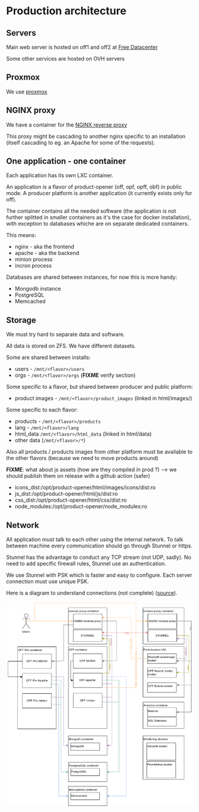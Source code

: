 # Production architecture

## Servers

Main web server is hosted on off1 and off2 at [Free Datacenter](./free-datacenter.md)

Some other services are hosted on OVH servers

## Proxmox

We use [proxmox](./promox.md)

## NGINX proxy

We have a container for the [NGINX reverse proxy](./nginx-reverse-proxy.md)

This proxy might be cascading to another nginx specific to an installation (itself cascading to eg. an Apache for some of the requests).

## One application - one container

Each application has its own LXC container.

An application is a flavor of product-opener (off, opf, opff, obf) in public mode. A producer platform is another application (it currently exists only for off).

The container contains all the needed software (the application is not further splitted in smaller containers as it's the case for docker installation), with exception to databases whiche are on separate dedicated containers.

This means:
* nginx - aka the frontend
* apache - aka the backend
* minion process
* incron process

Databases are shared between instances, for now this is more handy:
* Mongodb instance
* PostgreSQL
* Memcached

## Storage

We must try hard to separate data and software.

All data is stored on ZFS. We have different datasets.

Some are shared between installs:
* users - `/mnt/<flavor>/users`
* orgs - `/mnt/<flavor>/orgs` (**FIXME** verify section)

Some specific to a flavor, but shared between producer and public platform:
* product images - `/mnt/<flavor>/product_images` (linked in html/images/)

Some specific to each flavor:
* products - `/mnt/<flavor>/products`
* lang  - `/mnt/<flavor>/lang`
* html_data `/mnt/<flavor>/html_data` (linked in html/data)
* other data (`/mnt/<flavor>/*`)

Also all products / products images from other platform must be available to the other flavors (because we need to move products around)


**FIXME**: what about js assets (how are they compiled in prod ?) --> we should publish them on release with a github action (safer)
- icons_dist:/opt/product-opener/html/images/icons/dist:ro
- js_dist:/opt/product-opener/html/js/dist:ro
- css_dist:/opt/product-opener/html/css/dist:ro
- node_modules:/opt/product-opener/node_modules:ro


## Network

All application must talk to each other using the internal network. To talk between machine every communication should go through Stunnel or https.

Stunnel has the advantage to conduct any TCP stream (not UDP, sadly). No need to add specific firewall rules, Stunnel use an authentication.

We use Stunnel with PSK which is faster and easy to configure.
Each server connection must use unique PSK.

Here is a diagram to understand connections (not complete) ([source](img/architecture-diagram.drawio)).

![Architecture diagram](img/architecture-diagram.png)


